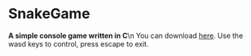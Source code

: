 # SnakeGame
**A simple console game written in C**\n
You can download [here](https://github.com/Sy3rena/SnakeGame/files/12837253/SnakeGame.zip). Use the wasd keys to control, press escape to exit.
